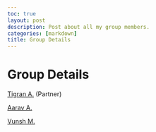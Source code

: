 ```yaml
---
toc: true
layout: post
description: Post about all my group members.
categories: [markdown]
title: Group Details
---
```

# Group Details

[Tigran A.](https://tigran7.github.io/fastpages/) (Partner)

[Aarav A.](aaravarora01.github.io/AaravArora-APCSA-Fastpages/)

[Vunsh M.](https://vunsh.github.io/blogging/)